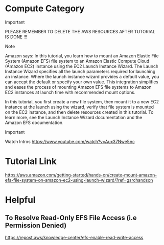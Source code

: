 # Compute Category

> [!IMPORTANT]
> PLEASE REMEMBER TO DELETE THE AWS RESOURCES AFTER TUTORIAL IS DONE !!!

> [!NOTE]
> Amazon says: In this tutorial, you learn how to mount an Amazon Elastic File System (Amazon EFS) file system to an Amazon Elastic Compute Cloud (Amazon EC2) instance using the EC2 Launch Instance Wizard. The Launch Instance Wizard specifies all the launch parameters required for launching an instance. Where the launch instance wizard provides a default value, you can accept the default or specify your own value. This integration simplifies and eases the process of mounting Amazon EFS file systems to Amazon EC2 instances at launch time with recommended mount options.

In this tutorial, you first create a new file system, then mount it to a new EC2 instance at the launch using the wizard, verify that file system is mounted on the EC2 instance, and then delete resources created in this tutorial. To learn more, see the Launch Instance Wizard documentation and the Amazon EFS documentation.

> [!IMPORTANT]
> Watch Intros
> https://www.youtube.com/watch?v=Aux37Nwe5nc

# Tutorial Link
https://aws.amazon.com/getting-started/hands-on/create-mount-amazon-efs-file-system-on-amazon-ec2-using-launch-wizard/?ref=gsrchandson

# Helpful
## To Resolve Read-Only EFS File Access (i.e Permission Denied)
https://repost.aws/knowledge-center/efs-enable-read-write-access